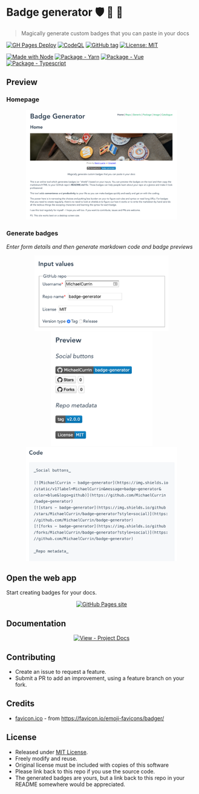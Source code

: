 # Badge generator :shield: :badger: :mage:
> Magically generate custom badges that you can paste in your docs

[![GH Pages Deploy](https://github.com/MichaelCurrin/badge-generator/workflows/GH%20Pages%20Deploy/badge.svg)](https://github.com/MichaelCurrin/badge-generator/actions?query=workflow%3A%22GH+Pages+Deploy%22)
[![CodeQL](https://github.com/MichaelCurrin/badge-generator/workflows/CodeQL/badge.svg)](https://github.com/MichaelCurrin/badge-generator/actions?query=workflow%3ACodeQL)
[![GitHub tag](https://img.shields.io/github/tag/MichaelCurrin/badge-generator)](https://github.com/MichaelCurrin/badge-generator/releases/?include_prereleases&sort=semver)
[![License: MIT](https://img.shields.io/badge/License-MIT-blue)](#license)

[![Made with Node](https://img.shields.io/badge/Node.js->=12-blue?logo=node.js&logoColor=white)](https://nodejs.org)
[![Package - Yarn](https://img.shields.io/badge/Yarn->=1-blue?logo=yarn&logoColor=white)](https://classic.yarnpkg.com)
[![Package - Vue](https://img.shields.io/github/package-json/dependency-version/MichaelCurrin/badge-generator/vue?logo=vue.js)](https://www.npmjs.com/package/vue)
[![Package - Typescript](https://img.shields.io/github/package-json/dependency-version/MichaelCurrin/badge-generator/dev/typescript?logo=typescript&logoColor=white)](https://www.npmjs.com/package/typescript)


## Preview

### Homepage

<div align="center">
    <a href="https://michaelcurrin.github.io/badge-generator/">
        <img src="/docs/_media/homepage.png" alt="Home screenshot" title="Home screenshot" width="400" />
    </a>
</div>

### Generate badges

_Enter form details and then generate markdown code and badge previews_

<!-- It's best to have these each on their own line for readability. -->

<div align="center">
    <a href="https://michaelcurrin.github.io/badge-generator/#/repo">
        <img src="/docs/_media/inputs.png" alt="Home screenshot" title="Inputs screenshot" height="200" />
        <br>
        <img src="/docs/_media/shields.png" alt="Shields screenshot" title="Shields screenshot" height="300" />
        <br>
        <img src="/docs/_media/code.png" alt="Code screenshot" title="Code screenshot" width="400" />
    </a>
</div>


## Open the web app

Start creating badges for your docs.

<div align="center">

[![GitHub Pages site](https://img.shields.io/badge/GitHub_Pages-Badge_Generator-2ea44f?style=for-the-badge)](https://michaelcurrin.github.io/badge-generator/)

</div>


## Documentation

<div align="center">

[![View - Project Docs](https://img.shields.io/badge/View-Project_Docs-blue?style=for-the-badge)](/docs/)

</div>


## Contributing

- Create an issue to request a feature.
- Submit a PR to add an improvement, using a feature branch on your fork.


## Credits

- [favicon.ico](/public/favicon.ico) - from https://favicon.io/emoji-favicons/badger/


## License

- Released under [MIT License](/LICENSE).
- Freely modify and reuse.
- Original license must be included with copies of this software
- Please link back to this repo if you use the source code.
- The generated badges are yours, but a link back to this repo in your README somewhere would be appreciated.
